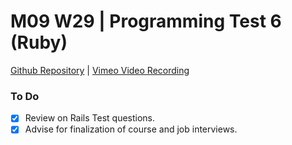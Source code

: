 # M09 W29 | Programming Test 6 (Ruby)
[Github Repository]() | [Vimeo Video Recording]()

### To Do

- [x] Review on Rails Test questions.
- [x] Advise for finalization of course and job interviews.